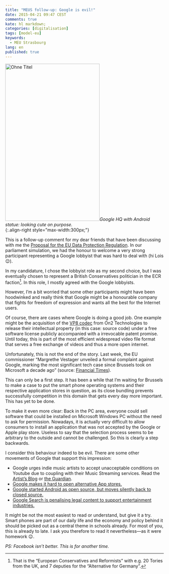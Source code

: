 ```yaml
---
title: "MEUS follow-up: Google is evil!"
date: 2015-04-21 09:47 CEST
comments: true
kate: hl markdown;
categories: [digitalisation]
tags: [model-eu]
keywords:
  - MEU Strasbourg
lang: en
published: true
---
```


<div><a data-flickr-embed="true"  href="https://www.flickr.com/photos/ysl807/21663559454/" title="Ohne Titel"><img src="https://farm1.staticflickr.com/616/21663559454_968f1da278.jpg" width="300" height="500" alt="Ohne Titel"></a><em>Google HQ with Android statue: looking cute on purpose.</em></div>{:.align-right style="max-width:300px;"}

This is a follow-up comment for my dear friends that have been discussing with me the [Proposal for the EU Data Protection Regulation][proposal]. In our parliament simulation, we had the honour to welcome a very strong participant representing a Google lobbyist that was hard to deal with (hi Lois :wink:).

In my candidature, I chose the lobbyist role as my second choice, but I was eventually chosen to represent a British Conservatives politician in the ECR faction[^ECR]. In this role, I mostly agreed with the Google lobbyists.

[proposal]: http://eur-lex.europa.eu/legal-content/EN/TXT/?uri=CELEX:52012PC0011 "EUR-lex Document Archive of the EU"
[^ECR]: That is the “European Conservatives and Reformists” with e.g. 20 Tories from the UK, and 7 deputies for the “Alternative for Germany”.

However, I’m a bit worried that some other participants might have been hoodwinked and really think that Google might be a honourable company that fights for freedom of expression and wants all the best for the Internet users.

Of course, there are cases where Google is doing a good job. One example might be the acquisition of the [VP8 codec][vp8] from On2 Technologies to release their intellectual property (in this case: source code) under a free software license publicly accompanied with a irrevocable patent promise. Until today, this is part of the most efficient widespread video file format that serves a free exchange of videos and thus a more open internet.

[vp8]: https://en.wikipedia.org/wiki/VP8

Unfortunately, this is not the end of the story. Last week, the EU commissioner “Margrethe Vestager unveiled a formal complaint against Google, marking the most significant tech case since Brussels took on Microsoft a decade ago” (source: [Financial Times]).

[Financial Times]: http://on.ft.com/1HAvgMw "How Google found itself ‘on the wrong side of history"

<!--more-->

This can only be a first step. It has been a while that I’m waiting for Brussels to make a case to put the smart phone operating systems and their respective application stores in question, as its close bundling prevents successfully competition in this domain that gets every day more important. This has yet to be done.

To make it even more clear: Back in the PC area, everyone could sell software that could be installed on Microsoft Windows PC without the need to ask for permission. Nowadays, it is actually very difficult to allow consumers to install an application that was not accepted by the Google or Apple play store. Useless to say that the selection process seems to be arbitrary to the outside and cannot be challenged. So this is clearly a step backwards.

I consider this behaviour indeed to be evil. There are some other movements of
Google that support this impression:

- Google urges indie music artists to accept unacceptable conditions on Youtube due to coupling with their Music Streaming services. Read the [Artist’s Blog](http://zoekeating.tumblr.com/post/108898194009/what-should-i-do-about-youtube) or [the Guardian](http://www.theguardian.com/technology/2014/jun/17/youtube-indie-labels-music-subscription).
- [Google makes it hard to open alternative App stores.](http://blog.aptoide.com/2014/06/enough-is-enough-when-google-evil.html)
- [Google started Android as open source, but moves silently back to closed source.](http://arstechnica.com/gadgets/2013/10/googles-iron-grip-on-android-controlling-open-source-by-any-means-necessary/)
- [Google Search is penalising legal content to support entertainment industries.](https://torrentfreak.com/google-starts-censoring-bittorrent-rapidshare-and-more-110126/)

It might be not the most easiest to read or understand, but give it a try. Smart phones are part of our daily life and the economy and policy behind it should be picked out as a central theme in schools already. For most of you, this is already to late. I ask you therefore to read it nevertheless—as it were homework :wink:.

*PS: Facebook isn’t better. This is for another time.*
